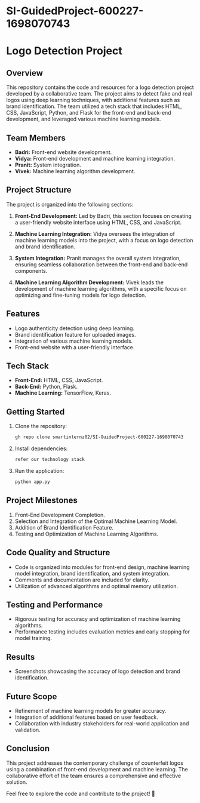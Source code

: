 # SI-GuidedProject-600227-1698070743

# Logo Detection Project

## Overview

This repository contains the code and resources for a logo detection project developed by a collaborative team. The project aims to detect fake and real logos using deep learning techniques, with additional features such as brand identification. The team utilized a tech stack that includes HTML, CSS, JavaScript, Python, and Flask for the front-end and back-end development, and leveraged various machine learning models.

## Team Members

- **Badri:** Front-end website development.
- **Vidya:** Front-end development and machine learning integration.
- **Pranit:** System integration.
- **Vivek:** Machine learning algorithm development.

## Project Structure

The project is organized into the following sections:

1. **Front-End Development:** Led by Badri, this section focuses on creating a user-friendly website interface using HTML, CSS, and JavaScript.

2. **Machine Learning Integration:** Vidya oversees the integration of machine learning models into the project, with a focus on logo detection and brand identification.

3. **System Integration:** Pranit manages the overall system integration, ensuring seamless collaboration between the front-end and back-end components.

4. **Machine Learning Algorithm Development:** Vivek leads the development of machine learning algorithms, with a specific focus on optimizing and fine-tuning models for logo detection.

## Features

- Logo authenticity detection using deep learning.
- Brand identification feature for uploaded images.
- Integration of various machine learning models.
- Front-end website with a user-friendly interface.

## Tech Stack

- **Front-End:** HTML, CSS, JavaScript.
- **Back-End:** Python, Flask.
- **Machine Learning:** TensorFlow, Keras.

## Getting Started

1. Clone the repository:
   ```bash
   gh repo clone smartinternz02/SI-GuidedProject-600227-1698070743
   ```

2. Install dependencies:
   ```bash
   refer our technology stack
   ```

3. Run the application:
   ```bash
   python app.py
   ```

## Project Milestones

1. Front-End Development Completion.
2. Selection and Integration of the Optimal Machine Learning Model.
3. Addition of Brand Identification Feature.
4. Testing and Optimization of Machine Learning Algorithms.

## Code Quality and Structure

- Code is organized into modules for front-end design, machine learning model integration, brand identification, and system integration.
- Comments and documentation are included for clarity.
- Utilization of advanced algorithms and optimal memory utilization.

## Testing and Performance

- Rigorous testing for accuracy and optimization of machine learning algorithms.
- Performance testing includes evaluation metrics and early stopping for model training.

## Results

- Screenshots showcasing the accuracy of logo detection and brand identification.

## Future Scope

- Refinement of machine learning models for greater accuracy.
- Integration of additional features based on user feedback.
- Collaboration with industry stakeholders for real-world application and validation.

## Conclusion

This project addresses the contemporary challenge of counterfeit logos using a combination of front-end development and machine learning. The collaborative effort of the team ensures a comprehensive and effective solution.

Feel free to explore the code and contribute to the project! 🚀
